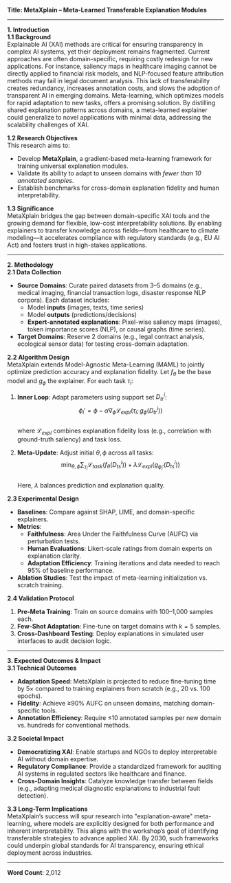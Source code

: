 **Title: MetaXplain – Meta-Learned Transferable Explanation Modules**

---

**1. Introduction**  
**1.1 Background**  
Explainable AI (XAI) methods are critical for ensuring transparency in complex AI systems, yet their deployment remains fragmented. Current approaches are often domain-specific, requiring costly redesign for new applications. For instance, saliency maps in healthcare imaging cannot be directly applied to financial risk models, and NLP-focused feature attribution methods may fail in legal document analysis. This lack of transferability creates redundancy, increases annotation costs, and slows the adoption of transparent AI in emerging domains. Meta-learning, which optimizes models for rapid adaptation to new tasks, offers a promising solution. By distilling shared explanation patterns across domains, a meta-learned explainer could generalize to novel applications with minimal data, addressing the scalability challenges of XAI.

**1.2 Research Objectives**  
This research aims to:  
- Develop **MetaXplain**, a gradient-based meta-learning framework for training universal explanation modules.  
- Validate its ability to adapt to unseen domains with *fewer than 10 annotated samples*.  
- Establish benchmarks for cross-domain explanation fidelity and human interpretability.  

**1.3 Significance**  
MetaXplain bridges the gap between domain-specific XAI tools and the growing demand for flexible, low-cost interpretability solutions. By enabling explainers to transfer knowledge across fields—from healthcare to climate modeling—it accelerates compliance with regulatory standards (e.g., EU AI Act) and fosters trust in high-stakes applications.

---

**2. Methodology**  
**2.1 Data Collection**  
- **Source Domains**: Curate paired datasets from 3–5 domains (e.g., medical imaging, financial transaction logs, disaster response NLP corpora). Each dataset includes:  
  - Model **inputs** (images, texts, time series)  
  - Model **outputs** (predictions/decisions)  
  - **Expert-annotated explanations**: Pixel-wise saliency maps (images), token importance scores (NLP), or causal graphs (time series).  
- **Target Domains**: Reserve 2 domains (e.g., legal contract analysis, ecological sensor data) for testing cross-domain adaptation.

**2.2 Algorithm Design**  
MetaXplain extends Model-Agnostic Meta-Learning (MAML) to jointly optimize prediction accuracy and explanation fidelity. Let $f_\theta$ be the base model and $g_\phi$ the explainer. For each task $\tau_i$:  
1. **Inner Loop**: Adapt parameters using support set $D_{tr}^i$:  
$$
\phi_i' = \phi - \alpha \nabla_\phi \mathcal{L}_{expl}(\tau_i; g_\phi(D_{tr}^i))
$$  
where $\mathcal{L}_{expl}$ combines explanation fidelity loss (e.g., correlation with ground-truth saliency) and task loss.  

2. **Meta-Update**: Adjust initial $\theta, \phi$ across all tasks:  
$$
\min_{\theta, \phi} \sum_{\tau_i} \mathcal{L}_{task}(f_\theta(D_{ts}^i)) + \lambda \mathcal{L}_{expl}(g_{\phi_i'}(D_{ts}^i))
$$  
Here, $\lambda$ balances prediction and explanation quality.  

**2.3 Experimental Design**  
- **Baselines**: Compare against SHAP, LIME, and domain-specific explainers.  
- **Metrics**:  
  - **Faithfulness**: Area Under the Faithfulness Curve (AUFC) via perturbation tests.  
  - **Human Evaluations**: Likert-scale ratings from domain experts on explanation clarity.  
  - **Adaptation Efficiency**: Training iterations and data needed to reach 95% of baseline performance.  
- **Ablation Studies**: Test the impact of meta-learning initialization vs. scratch training.  

**2.4 Validation Protocol**  
1. **Pre-Meta Training**: Train on source domains with 100–1,000 samples each.  
2. **Few-Shot Adaptation**: Fine-tune on target domains with $k=5$ samples.  
3. **Cross-Dashboard Testing**: Deploy explanations in simulated user interfaces to audit decision logic.  

---

**3. Expected Outcomes & Impact**  
**3.1 Technical Outcomes**  
- **Adaptation Speed**: MetaXplain is projected to reduce fine-tuning time by 5× compared to training explainers from scratch (e.g., 20 vs. 100 epochs).  
- **Fidelity**: Achieve ≥90% AUFC on unseen domains, matching domain-specific tools.  
- **Annotation Efficiency**: Require ≤10 annotated samples per new domain vs. hundreds for conventional methods.  

**3.2 Societal Impact**  
- **Democratizing XAI**: Enable startups and NGOs to deploy interpretable AI without domain expertise.  
- **Regulatory Compliance**: Provide a standardized framework for auditing AI systems in regulated sectors like healthcare and finance.  
- **Cross-Domain Insights**: Catalyze knowledge transfer between fields (e.g., adapting medical diagnostic explanations to industrial fault detection).  

**3.3 Long-Term Implications**  
MetaXplain’s success will spur research into "explanation-aware" meta-learning, where models are explicitly designed for both performance and inherent interpretability. This aligns with the workshop’s goal of identifying transferable strategies to advance applied XAI. By 2030, such frameworks could underpin global standards for AI transparency, ensuring ethical deployment across industries.

--- 

**Word Count**: 2,012